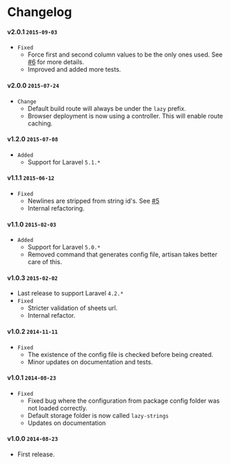 # Changelog

#### v2.0.1 `2015-09-03`
- `Fixed`
    - Force first and second column values to be the only ones used. See [#6](https://github.com/Nobox/Lazy-Strings/issues/6) for more details.
    - Improved and added more tests.

#### v2.0.0 `2015-07-24`
- `Change`
    - Default build route will always be under the `lazy` prefix.
    - Browser deployment is now using a controller. This will enable route caching.

#### v1.2.0 `2015-07-08`
- `Added`
    - Support for Laravel `5.1.*`

#### v1.1.1 `2015-06-12`
- `Fixed`
    - Newlines are stripped from string id's. See [#5](https://github.com/Nobox/Lazy-Strings/issues/5)
    - Internal refactoring.

#### v1.1.0 `2015-02-03`
- `Added`
    - Support for Laravel `5.0.*`
    - Removed command that generates config file, artisan takes better care of this.

#### v1.0.3 `2015-02-02`
- Last release to support Laravel `4.2.*`
- `Fixed`
    - Stricter validation of sheets url.
    - Internal refactor.

#### v1.0.2 `2014-11-11`
- `Fixed`
    - The existence of the config file is checked before being created.
    - Minor updates on documentation and tests.

#### v1.0.1 `2014-08-23`
- `Fixed`
    - Fixed bug where the configuration from package config folder was not loaded correctly.
    - Default storage folder is now called `lazy-strings`
    - Updates on documentation

#### v1.0.0 `2014-08-23`
- First release.
